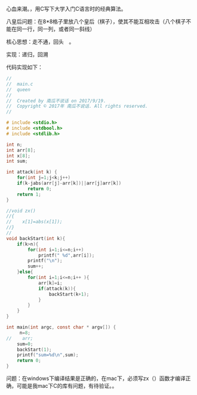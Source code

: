 心血来潮。，用C写下大学入门C语言时的经典算法。

八皇后问题：在8*8格子里放八个皇后（棋子），使其不能互相攻击（八个棋子不能在同一行，同一列，或者同一斜线）

核心思想：走不通，回头　。

实现：递归，回溯

代码实现如下：

```c
//
//  main.c
//  queen
//
//  Created by 南瓜不说话 on 2017/9/19.
//  Copyright © 2017年 南瓜不说话. All rights reserved.
//

# include <stdio.h>
# include <stdbool.h>
# include <stdlib.h>

int n;
int arr[8];
int x[8];
int sum;

int attack(int k) {
    for(int j=1;j<k;j++)
    if(k-jabs(arr[j]-arr[k])||arr[j]arr[k])
        return 0;
    return 1;
}

//void zx()
//{
//    x[1]=abs(x[1]);
//}
//
void backStart(int k){
    if(k>n){
        for(int i=1;i<=n;i++)
            printf(" %d",arr[i]);
        printf("\n");
        sum++;
    }else{
        for(int i=1;i<=n;i++ ){
            arr[k]=i;
            if(attack(k)){
                backStart(k+1);
            }
        }
    }
}

int main(int argc, const char * argv[]) {
     n=8;
//    arr;
    sum=0;
    backStart(1);
    printf("sum=%d\n",sum);
    return 0;
}
```

问题：在windows下编译结果是正确的，在mac下，必须写zx（）函数才编译正确，可能是我mac下C的库有问题，有待验证。。

